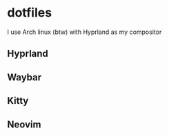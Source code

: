 # dotfiles

I use Arch linux (btw) with Hyprland as my compositor

## Hyprland

## Waybar

## Kitty

## Neovim


